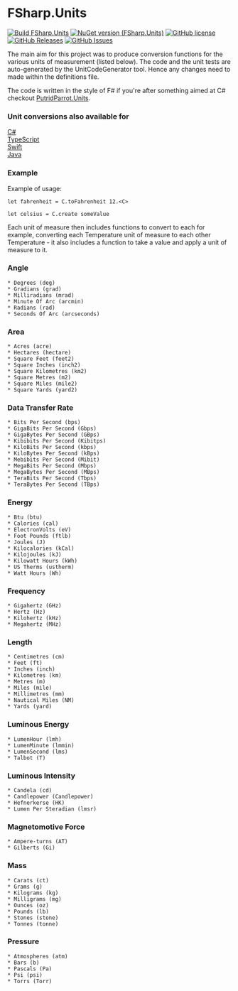 # FSharp.Units

[![Build FSharp.Units](https://github.com/putridparrot/FSharp.Units/actions/workflows/dotnet-core.yml/badge.svg)](https://github.com/putridparrot/FSharp.Units/actions/workflows/dotnet-core.yml)
[![NuGet version (FSharp.Units)](https://img.shields.io/nuget/v/FSharp.Units.svg?style=flat-square)](https://www.nuget.org/packages/FSharp.Units/)
[![GitHub license](https://img.shields.io/badge/license-MIT-blue.svg)](https://github.com/putridparrot/FSharp.Units/blob/master/LICENSE.md)
[![GitHub Releases](https://img.shields.io/github/release/putridparrot/FSharp.Units.svg)](https://github.com/putridparrot/FSharp.Units/releases)
[![GitHub Issues](https://img.shields.io/github/issues/putridparrot/FSharp.Units.svg)](https://github.com/putridparrot/FSharp.Units/issues)

The main aim for this project was to produce conversion functions for the various units of measurement (listed below). The code and the unit tests
are auto-generated by the UnitCodeGenerator tool. Hence any changes need to made within the definitions file.

The code is written in the style of F# if you're after something aimed at C# checkout [PutridParrot.Units](https://github.com/putridparrot/PutridParrot.Units).

### Unit conversions also available for 

[C#](https://github.com/putridparrot/PutridParrot.Units)  
[TypeScript](https://github.com/putridparrot/unit-conversions)  
[Swift](https://github.com/putridparrot/SwiftUnits)  
[Java](https://github.com/putridparrot/JavaUnits)

### Example

Example of usage:

```
let fahrenheit = C.toFahrenheit 12.<C>

let celsius = C.create someValue
```

Each unit of measure then includes functions to convert to each for example, converting each Temperature unit of measure to each other Temperature - it also includes a function to take a value and apply a unit of measure to it.

### Angle

	* Degrees (deg)
	* Gradians (grad)
	* Milliradians (mrad)
	* Minute Of Arc (arcmin)
	* Radians (rad)
	* Seconds Of Arc (arcseconds)

### Area

	* Acres (acre)
	* Hectares (hectare)
	* Square Feet (feet2)
	* Square Inches (inch2)
	* Square Kilometres (km2)
	* Square Metres (m2)
	* Square Miles (mile2)
	* Square Yards (yard2)

### Data Transfer Rate

	* Bits Per Second (bps)
	* GigaBits Per Second (Gbps)
	* GigaBytes Per Second (GBps)
	* Kibibits Per Second (Kibitps)
	* KiloBits Per Second (kbps)
	* KiloBytes Per Second (kBps)
	* Mebibits Per Second (Mibit)
	* MegaBits Per Second (Mbps)
	* MegaBytes Per Second (MBps)
	* TeraBits Per Second (Tbps)
	* TeraBytes Per Second (TBps)

### Energy

	* Btu (btu)
	* Calories (cal)
	* ElectronVolts (eV)
	* Foot Pounds (ftlb)
	* Joules (J)
	* Kilocalories (kCal)
	* Kilojoules (kJ)
	* Kilowatt Hours (kWh)
	* US Therms (ustherm)
	* Watt Hours (Wh)

### Frequency

	* Gigahertz (GHz)
	* Hertz (Hz)
	* Kilohertz (kHz)
	* Megahertz (MHz)

### Length

	* Centimetres (cm)
	* Feet (ft)
	* Inches (inch)
	* Kilometres (km)
	* Metres (m)
	* Miles (mile)
	* Millimetres (mm)
	* Nautical Miles (NM)
	* Yards (yard)

### Luminous Energy

	* LumenHour (lmh)
	* LumenMinute (lmmin)
	* LumenSecond (lms)
	* Talbot (T)

### Luminous Intensity

	* Candela (cd)
	* Candlepower (Candlepower)
	* Hefnerkerse (HK)
	* Lumen Per Steradian (lmsr)

### Magnetomotive Force

	* Ampere-turns (AT)
	* Gilberts (Gi)

### Mass

	* Carats (ct)
	* Grams (g)
	* Kilograms (kg)
	* Milligrams (mg)
	* Ounces (oz)
	* Pounds (lb)
	* Stones (stone)
	* Tonnes (tonne)

### Pressure

	* Atmospheres (atm)
	* Bars (b)
	* Pascals (Pa)
	* Psi (psi)
	* Torrs (Torr)

